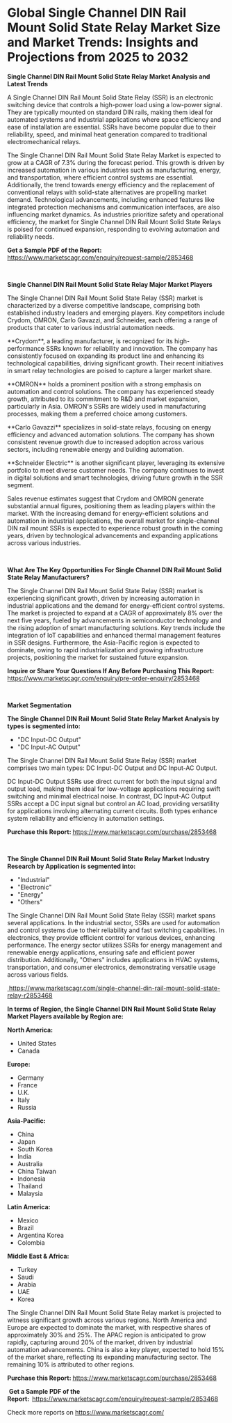 <p><h1>Global Single Channel DIN Rail Mount Solid State Relay Market Size and Market Trends: Insights and Projections from 2025 to 2032</h1></p><p><strong>Single Channel DIN Rail Mount Solid State Relay Market Analysis and Latest Trends</strong></p>
<p><p>A Single Channel DIN Rail Mount Solid State Relay (SSR) is an electronic switching device that controls a high-power load using a low-power signal. They are typically mounted on standard DIN rails, making them ideal for automated systems and industrial applications where space efficiency and ease of installation are essential. SSRs have become popular due to their reliability, speed, and minimal heat generation compared to traditional electromechanical relays.</p><p>The Single Channel DIN Rail Mount Solid State Relay Market is expected to grow at a CAGR of 7.3% during the forecast period. This growth is driven by increased automation in various industries such as manufacturing, energy, and transportation, where efficient control systems are essential. Additionally, the trend towards energy efficiency and the replacement of conventional relays with solid-state alternatives are propelling market demand. Technological advancements, including enhanced features like integrated protection mechanisms and communication interfaces, are also influencing market dynamics. As industries prioritize safety and operational efficiency, the market for Single Channel DIN Rail Mount Solid State Relays is poised for continued expansion, responding to evolving automation and reliability needs.</p></p>
<p><strong>Get a Sample PDF of the Report:&nbsp;</strong> <a href="https://www.marketscagr.com/enquiry/request-sample/2853468?utm_campaign=2635&utm_medium=2&utm_source=Github&utm_content=ia&utm_term=12032025&utm_id=single-channel-din-rail-mount-solid-state-relay">https://www.marketscagr.com/enquiry/request-sample/2853468</a></p>
<p>&nbsp;</p>
<p><strong>Single Channel DIN Rail Mount Solid State Relay Major Market Players</strong></p>
<p><p>The Single Channel DIN Rail Mount Solid State Relay (SSR) market is characterized by a diverse competitive landscape, comprising both established industry leaders and emerging players. Key competitors include Crydom, OMRON, Carlo Gavazzi, and Schneider, each offering a range of products that cater to various industrial automation needs.</p><p>**Crydom**, a leading manufacturer, is recognized for its high-performance SSRs known for reliability and innovation. The company has consistently focused on expanding its product line and enhancing its technological capabilities, driving significant growth. Their recent initiatives in smart relay technologies are poised to capture a larger market share.</p><p>**OMRON** holds a prominent position with a strong emphasis on automation and control solutions. The company has experienced steady growth, attributed to its commitment to R&D and market expansion, particularly in Asia. OMRON's SSRs are widely used in manufacturing processes, making them a preferred choice among customers.</p><p>**Carlo Gavazzi** specializes in solid-state relays, focusing on energy efficiency and advanced automation solutions. The company has shown consistent revenue growth due to increased adoption across various sectors, including renewable energy and building automation.</p><p>**Schneider Electric** is another significant player, leveraging its extensive portfolio to meet diverse customer needs. The company continues to invest in digital solutions and smart technologies, driving future growth in the SSR segment.</p><p>Sales revenue estimates suggest that Crydom and OMRON generate substantial annual figures, positioning them as leading players within the market. With the increasing demand for energy-efficient solutions and automation in industrial applications, the overall market for single-channel DIN rail mount SSRs is expected to experience robust growth in the coming years, driven by technological advancements and expanding applications across various industries.</p></p>
<p>&nbsp;</p>
<p><strong>What Are The Key Opportunities For Single Channel DIN Rail Mount Solid State Relay Manufacturers?</strong></p>
<p><p>The Single Channel DIN Rail Mount Solid State Relay (SSR) market is experiencing significant growth, driven by increasing automation in industrial applications and the demand for energy-efficient control systems. The market is projected to expand at a CAGR of approximately 8% over the next five years, fueled by advancements in semiconductor technology and the rising adoption of smart manufacturing solutions. Key trends include the integration of IoT capabilities and enhanced thermal management features in SSR designs. Furthermore, the Asia-Pacific region is expected to dominate, owing to rapid industrialization and growing infrastructure projects, positioning the market for sustained future expansion.</p></p>
<p><strong>Inquire or Share Your Questions If Any Before Purchasing This Report:</strong> <a href="https://www.marketscagr.com/enquiry/pre-order-enquiry/2853468?utm_campaign=2635&utm_medium=2&utm_source=Github&utm_content=ia&utm_term=12032025&utm_id=single-channel-din-rail-mount-solid-state-relay">https://www.marketscagr.com/enquiry/pre-order-enquiry/2853468</a></p>
<p>&nbsp;</p>
<p><strong>Market Segmentation</strong></p>
<p><strong>The Single Channel DIN Rail Mount Solid State Relay Market Analysis by types is segmented into:</strong></p>
<p><ul><li>"DC Input-DC Output"</li><li>"DC Input-AC Output"</li></ul></p>
<p><p>The Single Channel DIN Rail Mount Solid State Relay (SSR) market comprises two main types: DC Input-DC Output and DC Input-AC Output. </p><p>DC Input-DC Output SSRs use direct current for both the input signal and output load, making them ideal for low-voltage applications requiring swift switching and minimal electrical noise. In contrast, DC Input-AC Output SSRs accept a DC input signal but control an AC load, providing versatility for applications involving alternating current circuits. Both types enhance system reliability and efficiency in automation settings.</p></p>
<p><strong>Purchase this Report:&nbsp;</strong><a href="https://www.marketscagr.com/purchase/2853468?utm_campaign=2635&utm_medium=2&utm_source=Github&utm_content=ia&utm_term=12032025&utm_id=single-channel-din-rail-mount-solid-state-relay">https://www.marketscagr.com/purchase/2853468</a></p>
<p>&nbsp;</p>
<p><strong>The Single Channel DIN Rail Mount Solid State Relay Market Industry Research by Application is segmented into:</strong></p>
<p><ul><li>"Industrial"</li><li>"Electronic"</li><li>"Energy"</li><li>"Others"</li></ul></p>
<p><p>The Single Channel DIN Rail Mount Solid State Relay (SSR) market spans several applications. In the industrial sector, SSRs are used for automation and control systems due to their reliability and fast switching capabilities. In electronics, they provide efficient control for various devices, enhancing performance. The energy sector utilizes SSRs for energy management and renewable energy applications, ensuring safe and efficient power distribution. Additionally, "Others" includes applications in HVAC systems, transportation, and consumer electronics, demonstrating versatile usage across various fields.</p></p>
<p><a href="https://www.marketscagr.com/single-channel-din-rail-mount-solid-state-relay-r2853468?utm_campaign=2635&utm_medium=2&utm_source=Github&utm_content=ia&utm_term=12032025&utm_id=single-channel-din-rail-mount-solid-state-relay">&nbsp;https://www.marketscagr.com/single-channel-din-rail-mount-solid-state-relay-r2853468</a></p>
<p><strong>In terms of Region, the Single Channel DIN Rail Mount Solid State Relay Market Players available by Region are:</strong></p>
<p>
    <p> <strong> North America: </strong>
        <ul>
            <li>United States</li>
            <li>Canada</li>
        </ul>
        </p> 
    <p> <strong> Europe: </strong>
        <ul>
            <li>Germany</li>
            <li>France</li>
            <li>U.K.</li>
            <li>Italy</li>
            <li>Russia</li>
        </ul>
        </p> 
    <p> <strong> Asia-Pacific: </strong>
        <ul>
            <li>China</li>
            <li>Japan</li>
            <li>South Korea</li>
            <li>India</li>
            <li>Australia</li>
            <li>China Taiwan</li>
            <li>Indonesia</li>
            <li>Thailand</li>
            <li>Malaysia</li>
        </ul>
        </p> 
    <p> <strong> Latin America: </strong>
        <ul>
            <li>Mexico</li>
            <li>Brazil</li>
            <li>Argentina Korea</li>
            <li>Colombia</li>
        </ul>
        </p> 
    <p> <strong> Middle East & Africa: </strong>
        <ul>
            <li>Turkey</li>
            <li>Saudi</li>
            <li>Arabia</li>
            <li>UAE</li>
            <li>Korea</li>
        </ul>
    </p>
    </p>
<p><p>The Single Channel DIN Rail Mount Solid State Relay market is projected to witness significant growth across various regions. North America and Europe are expected to dominate the market, with respective shares of approximately 30% and 25%. The APAC region is anticipated to grow rapidly, capturing around 20% of the market, driven by industrial automation advancements. China is also a key player, expected to hold 15% of the market share, reflecting its expanding manufacturing sector. The remaining 10% is attributed to other regions.</p></p>
<p><strong>Purchase this Report: </strong><a href="https://www.marketscagr.com/purchase/2853468?utm_campaign=2635&utm_medium=2&utm_source=Github&utm_content=ia&utm_term=12032025&utm_id=single-channel-din-rail-mount-solid-state-relay">https://www.marketscagr.com/purchase/2853468</a></p>
<p>&nbsp;<strong>Get a Sample PDF of the Report:&nbsp;&nbsp;</strong><a href="https://www.marketscagr.com/enquiry/request-sample/2853468?utm_campaign=2635&utm_medium=2&utm_source=Github&utm_content=ia&utm_term=12032025&utm_id=single-channel-din-rail-mount-solid-state-relay">https://www.marketscagr.com/enquiry/request-sample/2853468</a></p>
<p><strong></strong></p>
<p>Check more reports on <a href="https://www.marketscagr.com/?utm_campaign=2635&utm_medium=2&utm_source=Github&utm_content=ia&utm_term=12032025&utm_id=single-channel-din-rail-mount-solid-state-relay">https://www.marketscagr.com/</a></p>